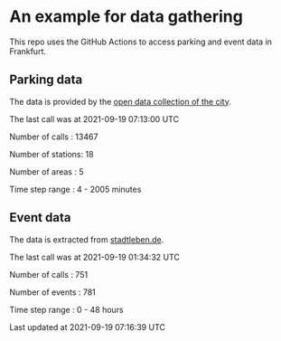 # An example for data gathering

This repo uses the GitHub Actions to access parking and event data in Frankfurt.

## Parking data
The data is provided by the [open data collection of the city](https://www.offenedaten.frankfurt.de/).

The last call was at 2021-09-19 07:13:00 UTC

Number of calls   : 13467

Number of stations:    18

Number of areas   :     5

Time step range   :     4 -  2005 minutes


## Event data
The data is extracted from [stadtleben.de](https://stadtleben.de/frankfurt/).

The last call was at 2021-09-19 01:34:32 UTC

Number of calls   : 751

Number of events  : 781

Time step range   :   0 -  48 hours


Last updated at 2021-09-19 07:16:39 UTC

